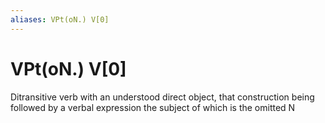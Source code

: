```yaml
---
aliases: VPt(oN.) V[0]
---
```

# VPt(oN.) V[0]

Ditransitive verb with an understood direct object, that construction being followed by a verbal expression the subject of which is the omitted N